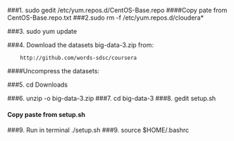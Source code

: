 ###1.  sudo gedit /etc/yum.repos.d/CentOS-Base.repo
####Copy pate from CentOS-Base.repo.txt
###2.sudo rm -f /etc/yum.repos.d/cloudera* 

###3.  sudo yum update

###4. Download the datasets big-data-3.zip from:

        http://github.com/words-sdsc/coursera

####Uncompress the datasets:

###5.  cd Downloads

###6. unzip -o big-data-3.zip
###7. cd big-data-3
###8. gedit setup.sh
#### Copy paste from setup.sh
###9. Run in terminal ./setup.sh
###9. source $HOME/.bashrc
